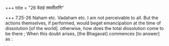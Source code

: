 +++
title = "26 वेदाहं समतीतानि"

+++
7.25-26 Naham etc. Vadaham etc. I am not perceivable to all. But the
actions themselves, if performed, would beget emancipation at the time
of dissolution \[of the world\]. otherwise, how does the total
dissolution come to be there ; When this doubt arises, \[the Bhagavat\]
commences \[to answer\] as :
